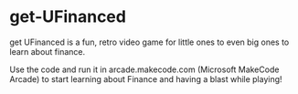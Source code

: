 # get-UFinanced
get UFinanced is a fun, retro video game for little ones to even big ones to learn about finance. 

Use the code and run it in arcade.makecode.com (Microsoft MakeCode Arcade) to start learning about Finance and having a blast while playing!

